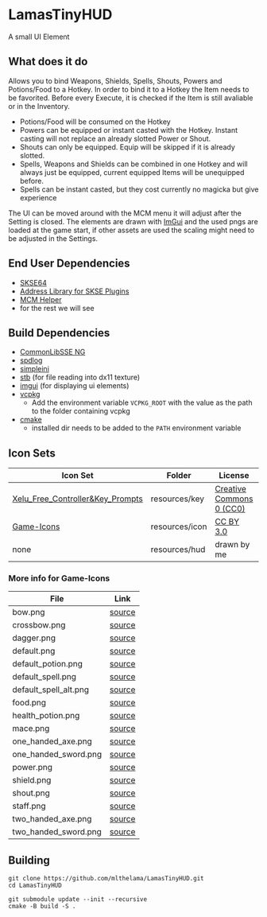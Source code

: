 # LamasTinyHUD
A small UI Element

## What does it do
Allows you to bind Weapons, Shields, Spells, Shouts, Powers and Potions/Food to a Hotkey. In order to bind it to a Hotkey the Item needs to be favorited. Before every Execute, it is checked if the Item is still avaliable or in the Inventory.
* Potions/Food will be consumed on the Hotkey
* Powers can be equipped or instant casted with the Hotkey. Instant casting will not replace an already slotted Power or Shout.
* Shouts can only be equipped. Equip will be skipped if it is already slotted.
* Spells, Weapons and Shields can be combined in one Hotkey and will always just be equipped, current equipped Items will be unequipped before.
* Spells can be instant casted, but they cost currently no magicka but give experience

The UI can be moved around with the MCM menu it will adjust after the Setting is closed. The elements are drawn with [ImGui](https://github.com/ocornut/imgui) and the used pngs are loaded at the game start, if other assets are used the scaling might need to be adjusted in the Settings.


## End User Dependencies
* [SKSE64](https://skse.silverlock.org/)
* [Address Library for SKSE Plugins](https://www.nexusmods.com/skyrimspecialedition/mods/32444)
* [MCM Helper](https://www.nexusmods.com/skyrimspecialedition/mods/53000)
* for the rest we will see


## Build Dependencies
* [CommonLibSSE NG](https://github.com/CharmedBaryon/CommonLibSSE-NG)
* [spdlog](https://github.com/gabime/spdlog)
* [simpleini](https://github.com/brofield/simpleini)
* [stb](https://github.com/nothings/stb) (for file reading into dx11 texture)
* [imgui](https://github.com/ocornut/imgui) (for displaying ui elements)
* [vcpkg](https://github.com/microsoft/vcpkg) 
  - Add the environment variable `VCPKG_ROOT` with the value as the path to the folder containing vcpkg
* [cmake](https://cmake.org) 
  - installed dir needs to be added to the `PATH` environment variable

## Icon Sets

Icon Set|Folder|License|Count
---|---|---|---
[Xelu_Free_Controller&Key_Prompts](https://thoseawesomeguys.com/prompts/)|resources/key|[Creative Commons 0 (CC0)](https://creativecommons.org/publicdomain/zero/1.0/)|85
[Game-Icons](https://game-icons.net)|resources/icon|[CC BY 3.0](https://creativecommons.org/licenses/by/3.0/)|18
none|resources/hud|drawn by me|3

### More info for Game-Icons
File|Link
---|---
bow.png |[source](https://game-icons.net/1x1/lorc/high-shot.html)
crossbow.png |[source](https://game-icons.net/1x1/carl-olsen/crossbow.html)
dagger.png |[source](https://game-icons.net/1x1/lorc/sacrificial-dagger.html)
default.png |[source](https://game-icons.net/1x1/delapouite/perspective-dice-six-faces-random.html)
default_potion.png |[source](https://game-icons.net/1x1/delapouite/magic-potion.html)
default_spell.png |[source](https://game-icons.net/1x1/lorc/rolling-energy.html)
default_spell_alt.png |[source](https://game-icons.net/1x1/lorc/crowned-explosion.html)
food.png |[source](https://game-icons.net/1x1/caro-asercion/charcuterie.html)
health_potion.png |[source](https://game-icons.net/1x1/caro-asercion/round-potion.html)
mace.png |[source](https://game-icons.net/1x1/lorc/spiked-mace.html)
one_handed_axe.png |[source](https://game-icons.net/1x1/lorc/battered-axe.html)
one_handed_sword.png |[source](https://game-icons.net/1x1/skoll/stiletto.html)
power.png |[source](https://game-icons.net/1x1/lorc/embrassed-energy.html)
shield.png |[source](https://game-icons.net/1x1/willdabeast/round-shield.html)
shout.png |[source](https://game-icons.net/1x1/lorc/shouting.html)
staff.png |[source](https://game-icons.net/1x1/lorc/wizard-staff.html)
two_handed_axe.png |[source](https://game-icons.net/1x1/lorc/battle-axe.html)
two_handed_sword.png |[source](https://game-icons.net/1x1/lorc/broadsword.html)

## Building
```
git clone https://github.com/mlthelama/LamasTinyHUD.git
cd LamasTinyHUD

git submodule update --init --recursive
cmake -B build -S .
```
